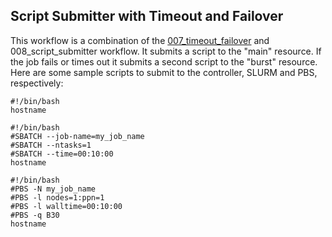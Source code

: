 ## Script Submitter with Timeout and Failover
This workflow is a combination of the [007_timeout_failover](../007_timeout_failover/README.md) and 008_script_submitter workflow. It submits a script to the "main" resource. If the job fails or times out it submits a second script to the "burst" resource. Here are some sample scripts to submit to the controller, SLURM and PBS, respectively:

```
#!/bin/bash
hostname
```

```
#!/bin/bash
#SBATCH --job-name=my_job_name
#SBATCH --ntasks=1
#SBATCH --time=00:10:00
hostname
```


```
#!/bin/bash
#PBS -N my_job_name
#PBS -l nodes=1:ppn=1
#PBS -l walltime=00:10:00
#PBS -q B30
hostname
```
